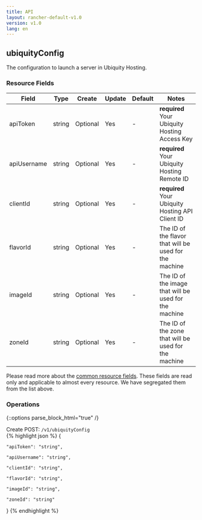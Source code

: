 ```yaml
---
title: API
layout: rancher-default-v1.0
version: v1.0
lang: en
---
```


## ubiquityConfig

The configuration to launch a server in Ubiquity Hosting.

### Resource Fields

Field | Type | Create | Update | Default | Notes
---|---|---|---|---|---
apiToken | string | Optional | Yes | - | <strong>required</strong> Your Ubiquity Hosting Access Key
apiUsername | string | Optional | Yes | - | <strong>required</strong> Your Ubiquity Hosting Remote ID
clientId | string | Optional | Yes | - | <strong>required</strong> Your Ubiquity Hosting API Client ID
flavorId | string | Optional | Yes | - | The ID of the flavor that will be used for the machine
imageId | string | Optional | Yes | - | The ID of the image that will be used for the machine
zoneId | string | Optional | Yes | - | The ID of the zone that will be used for the machine


Please read more about the [common resource fields]({{site.baseurl}}/rancher/{{page.version}}/{{page.lang}}/api/common/). 
These fields are read only and applicable to almost every resource. We have segregated them from the list above.


### Operations
{::options parse_block_html="true" /}



<div class="action">
<span class="header">
Create
<span class="headerright">POST:  <code>/v1/ubiquityConfig</code></span></span>
<div class="action-contents">
{% highlight json %} 
{

	"apiToken": "string",

	"apiUsername": "string",

	"clientId": "string",

	"flavorId": "string",

	"imageId": "string",

	"zoneId": "string"

} 
{% endhighlight %}
</div>
</div>










